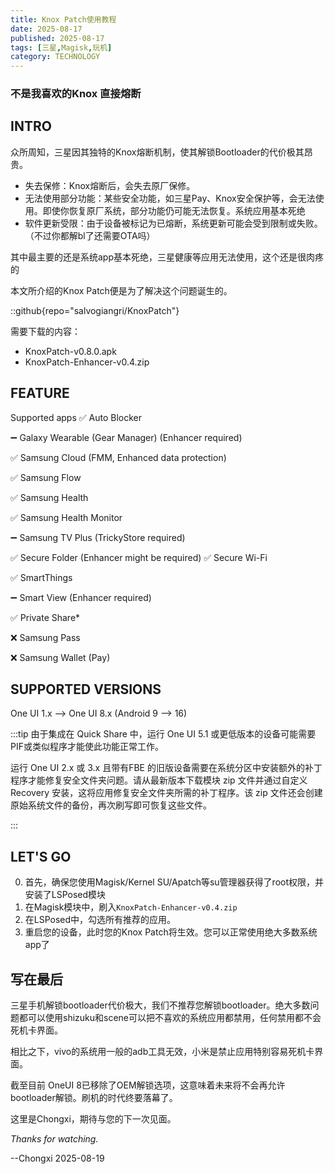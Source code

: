 ```yaml
---
title: Knox Patch使用教程
date: 2025-08-17
published: 2025-08-17
tags: [三星,Magisk,玩机]
category: TECHNOLOGY
---
```

### 不是我喜欢的Knox 直接熔断
## INTRO
众所周知，三星因其独特的Knox熔断机制，使其解锁Bootloader的代价极其昂贵。
- 失去保修：Knox熔断后，会失去原厂保修。
- 无法使用部分功能：某些安全功能，如三星Pay、Knox安全保护等，会无法使用。即使你恢复原厂系统，部分功能仍可能无法恢复。系统应用基本死绝
- 软件更新受限：由于设备被标记为已熔断，系统更新可能会受到限制或失败。（不过你都解bl了还需要OTA吗）

其中最主要的还是系统app基本死绝，三星健康等应用无法使用，这个还是很肉疼的

本文所介绍的Knox Patch便是为了解决这个问题诞生的。

::github{repo="salvogiangri/KnoxPatch"}

需要下载的内容：
- KnoxPatch-v0.8.0.apk
- KnoxPatch-Enhancer-v0.4.zip

## FEATURE
Supported apps
✅ Auto Blocker

➖ Galaxy Wearable (Gear Manager) (Enhancer required)

✅ Samsung Cloud (FMM, Enhanced data 
protection)

✅ Samsung Flow

✅ Samsung Health

✅ Samsung Health Monitor

➖ Samsung TV Plus (TrickyStore required)

✅ Secure Folder (Enhancer might be required)
✅ Secure Wi-Fi

✅ SmartThings

➖ Smart View (Enhancer required)

✅ Private Share*

❌ Samsung Pass

❌ Samsung Wallet (Pay)


## SUPPORTED VERSIONS
One UI 1.x --> One UI 8.x
(Android 9 --> 16)

:::tip
由于集成在 Quick Share 中，运行 One UI 5.1 或更低版本的设备可能需要PIF或类似程序才能使此功能正常工作。

运行 One UI 2.x 或 3.x 且带有FBE 的旧版设备需要在系统分区中安装额外的补丁程序才能修复安全文件夹问题。请从最新版本下载模块 zip 文件并通过自定义 Recovery 安装，这将应用修复安全文件夹所需的补丁程序。该 zip 文件还会创建原始系统文件的备份，再次刷写即可恢复这些文件。

:::

## LET'S GO
0. 首先，确保您使用Magisk/Kernel SU/Apatch等su管理器获得了root权限，并安装了LSPosed模块
1. 在Magisk模块中，刷入`KnoxPatch-Enhancer-v0.4.zip`
2. 在LSPosed中，勾选所有推荐的应用。
3. 重启您的设备，此时您的Knox Patch将生效。您可以正常使用绝大多数系统app了

## 写在最后
三星手机解锁bootloader代价极大，我们不推荐您解锁bootloader。绝大多数问题都可以使用shizuku和scene可以把不喜欢的系统应用都禁用，任何禁用都不会死机卡界面。

相比之下，vivo的系统用一般的adb工具无效，小米是禁止应用特别容易死机卡界面。

截至目前 OneUI 8已移除了OEM解锁选项，这意味着未来将不会再允许bootloader解锁。刷机的时代终要落幕了。

这里是Chongxi，期待与您的下一次见面。


_Thanks for watching._


--Chongxi 2025-08-19
